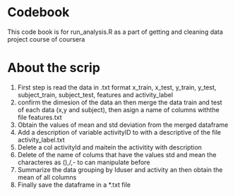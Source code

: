 # Codebook 

This code book is for run_analysis.R as a part of getting and cleaning data project course of coursera

# About the scrip

1. First step is read the data  in .txt format x_train, x_test, y_train, y_test, subject_train, subject_test, features and activity_label
2. confirm the dimesion of the data an then merge the data train and test of each data (x,y and subject), then asign a name of columns withthe file features.txt
3. Obtain the values of mean and std deviation from the merged dataframe
4. Add a description of variable activityID to with a descriptive of the file activity_label.txt
5. Delete a col activityId and maitein the activitity with description
6. Delete of the name of colums that have the values std and mean the characteres as (),/,- to can manipulate before
7. Summarize the data grouping by Iduser and activity an then obtain the mean of all columns
8. Finally save the dataframe in a *.txt file


